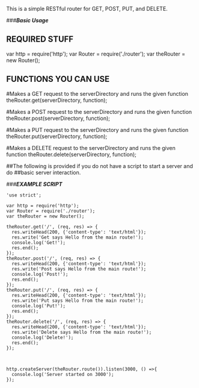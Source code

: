 This is a simple RESTful router for GET, POST, PUT, and DELETE.

###***Basic Usage***

## REQUIRED STUFF
var http = require('http');
var Router = require('./router');
var theRouter = new Router();

## FUNCTIONS YOU CAN USE

#Makes a GET request to the serverDirectory and runs the given function
theRouter.get(serverDirectory, function); 

#Makes a POST request to the serverDirectory and runs the given function
theRouter.post(serverDirectory, function);

#Makes a PUT request to the serverDirectory and runs the given function
theRouter.put(serverDirectory, function);

#Makes a DELETE request to the serverDirectory and runs the given function
theRouter.delete(serverDirectory, function);




##The following is provided if you do not have a script to start a server and do 
##basic server interaction.

###***EXAMPLE SCRIPT***
```
'use strict';

var http = require('http');
var Router = require('./router');
var theRouter = new Router();

theRouter.get('/', (req, res) => {
  res.writeHead(200, {'content-type': 'text/html'});
  res.write('Get says Hello from the main route!');
  console.log('Get!');
  res.end();
});
theRouter.post('/', (req, res) => {
  res.writeHead(200, {'content-type': 'text/html'});
  res.write('Post says Hello from the main route!');
  console.log('Post!');
  res.end();
});
theRouter.put('/', (req, res) => {
  res.writeHead(200, {'content-type': 'text/html'});
  res.write('Put says Hello from the main route!');
  console.log('Put!');
  res.end();
});
theRouter.delete('/', (req, res) => {
  res.writeHead(200, {'content-type': 'text/html'});
  res.write('Delete says Hello from the main route!');
  console.log('Delete!');
  res.end();
});



http.createServer(theRouter.route()).listen(3000, () =>{
  console.log('Server started on 3000');
}); 
```